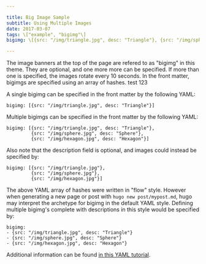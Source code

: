 ```yaml
---

title: Big Image Sample
subtitle: Using Multiple Images
date: 2017-03-07
tags: \["example", "bigimg"\]
bigimg: \[{src: "/img/triangle.jpg", desc: "Triangle"}, {src: "/img/sphere.jpg", desc: "Sphere"}, {src: "/img/hexagon.jpg", desc: "Hexagon"}\]

---
```


The image banners at the top of the page are refered to as "bigimg" in this theme. They are optional, and one more more can be specified. If more than one is specified, the images rotate every 10 seconds. In the front matter, bigimgs are specified using an array of hashes. test 123

<!--more-->

A single bigimg can be specified in the front matter by the following YAML:

```
bigimg: [{src: "/img/triangle.jpg", desc: "Triangle"}]
```

Multiple bigimgs can be specified in the front matter by the following YAML:

```
bigimg: [{src: "/img/triangle.jpg", desc: "Triangle"}, 
         {src: "/img/sphere.jpg", desc: "Sphere"}, 
         {src: "/img/hexagon.jpg", desc: "Hexagon"}]
```

Also note that the description field is optional, and images could instead be specified by:

```
bigimg: [{src: "/img/triangle.jpg"}, 
         {src: "/img/sphere.jpg"}, 
         {src: "/img/hexagon.jpg"}]
```

The above YAML array of hashes were written in "flow" style. However when generating a new page or post with `hugo new post/mypost.md`, hugo may interpret the archetype for bigimg in the default YAML style. Defining multiple bigimg's complete with descriptions in this style would be specified by:

```
bigimg: 
- {src: "/img/triangle.jpg", desc: "Triangle"}
- {src: "/img/sphere.jpg", desc: "Sphere"}
- {src: "/img/hexagon.jpg", desc: "Hexagon"}
```

Additional information can be found [in this YAML tutorial](https://rhnh.net/2011/01/31/yaml-tutorial/).